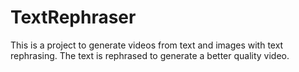 # TextRephraser
This is a project to generate videos from text and images with text rephrasing. The text is rephrased to generate a better quality video.
